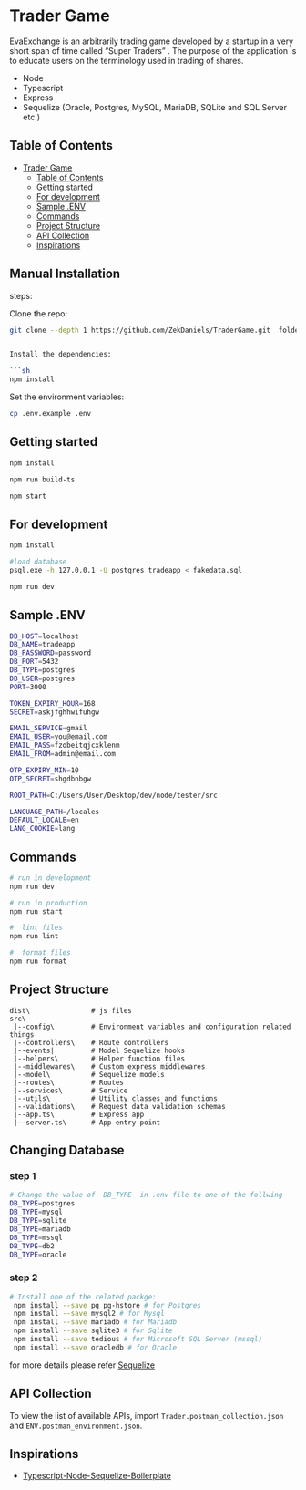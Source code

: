 # Trader Game

EvaExchange is an arbitrarily trading game developed by a startup in a very short span of time called “Super
Traders” . The purpose of the application is to educate users on the terminology used in trading of shares.


- Node 
- Typescript
- Express
- Sequelize (Oracle, Postgres, MySQL, MariaDB, SQLite and SQL Server etc.)

## Table of Contents

- [Trader Game](#trader-game)
  - [Table of Contents](#table-of-contents)
  - [Getting started](#getting-started)
  - [For development](#for-development)
  - [Sample .ENV](#sample-env)
  - [Commands](#commands)
  - [Project Structure](#project-structure)
  - [API Collection](#api-collection)
  - [Inspirations](#inspirations)




## Manual Installation

steps:

Clone the repo:

```sh
git clone --depth 1 https://github.com/ZekDaniels/TraderGame.git  foldername


Install the dependencies:

```sh
npm install
```

Set the environment variables:

```sh
cp .env.example .env

```

## Getting started

```sh
npm install

npm run build-ts

npm start

```

## For development

```sh
npm install

#load database
psql.exe -h 127.0.0.1 -U postgres tradeapp < fakedata.sql

npm run dev

```

## Sample .ENV

```sh
DB_HOST=localhost
DB_NAME=tradeapp
DB_PASSWORD=password
DB_PORT=5432
DB_TYPE=postgres
DB_USER=postgres
PORT=3000

TOKEN_EXPIRY_HOUR=168
SECRET=askjfghhwifuhgw

EMAIL_SERVICE=gmail
EMAIL_USER=you@email.com
EMAIL_PASS=fzobeitqjcxklenm
EMAIL_FROM=admin@email.com

OTP_EXPIRY_MIN=10
OTP_SECRET=shgdbnbgw

ROOT_PATH=C:/Users/User/Desktop/dev/node/tester/src

LANGUAGE_PATH=/locales
DEFAULT_LOCALE=en
LANG_COOKIE=lang

```


## Commands


```bash
# run in development
npm run dev

# run in production
npm run start

#  lint files
npm run lint

#  format files
npm run format

```


## Project Structure

```
dist\               # js files
src\
 |--config\         # Environment variables and configuration related things
 |--controllers\    # Route controllers 
 |--events|         # Model Sequelize hooks
 |--helpers\        # Helper function files
 |--middlewares\    # Custom express middlewares
 |--model\          # Sequelize models 
 |--routes\         # Routes
 |--services\       # Service 
 |--utils\          # Utility classes and functions
 |--validations\    # Request data validation schemas
 |--app.ts\         # Express app
 |--server.ts\      # App entry point
```

## Changing Database

### step 1
 
 ```sh
 # Change the value of  DB_TYPE  in .env file to one of the follwing
 DB_TYPE=postgres 
 DB_TYPE=mysql 
 DB_TYPE=sqlite 
 DB_TYPE=mariadb 
 DB_TYPE=mssql 
 DB_TYPE=db2 
 DB_TYPE=oracle 
 ```
### step 2
```sh
# Install one of the related packge:
 npm install --save pg pg-hstore # for Postgres
 npm install --save mysql2 # for Mysql
 npm install --save mariadb # for Mariadb
 npm install --save sqlite3 # for Sqlite
 npm install --save tedious # for Microsoft SQL Server (mssql)
 npm install --save oracledb # for Oracle 
```
for more details please refer [Sequelize](https://sequelize.org/docs/v6/getting-started/)

## API Collection
To view the list of available APIs, import `Trader.postman_collection.json` and `ENV.postman_environment.json`.


## Inspirations
- [Typescript-Node-Sequelize-Boilerplate](https://github.com/nabadeep25/typescript-node-sequelize-boilerplate.git)